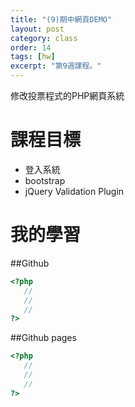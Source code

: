 ```yaml
---
title: "(9)期中網頁DEMO"
layout: post
category: class
order: 14
tags: [hw]
excerpt: "第9週課程。"
---
```

修改投票程式的PHP網頁系統

# 課程目標
- 登入系統
- bootstrap
- jQuery Validation Plugin

# 我的學習

##Github



```php
<?php
   //
   //
   //
?>
```
##Github pages

```php
<?php
   //
   //
   //
?>
```


[1]: https://github.com/        "GitHub"
[2]: https://pages.github.com/  "GitHub Pages"
[3]: https://jekyllrb.com/      "Jekyll"
[4]: http://markdown.tw         "Markdown文件"
[5]: http://dillinger.io/       "Dillinger"








